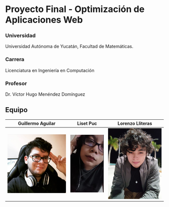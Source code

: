 # Proyecto Final - Optimización de Aplicaciones Web

### Universidad

Universidad Autónoma de Yucatán, Facultad de Matemáticas.

### Carrera

Licenciatura en Ingeniería en Computación

### Profesor

Dr. Víctor Hugo Menéndez Domínguez

## Equipo

|                    Guillermo Aguilar                    |                  Liset Puc                   |                    Lorenzo Lliteras                     |
| :--------------------------------------------------: | :-------------------------------------------------: | :------------------------------------------------: |
| ![Member picture](https://raw.githubusercontent.com/GuillermoAAC/ProyectoFinalOAW/main/Foto_Guillermo.png) | ![Member picture](https://raw.githubusercontent.com/GuillermoAAC/ProyectoFinalOAW/main/Foto_Liset.jpg) | ![Member picture](https://raw.githubusercontent.com/GuillermoAAC/ProyectoFinalOAW/main/Foto_Lorenzo.jpg) |
